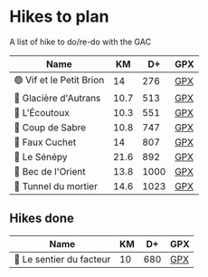# Hikes to plan

A list of hike to do/re-do with the GAC

| Name | KM | D+ | GPX |
|------|----|----|-----|
| 🟢 Vif et le Petit Brion | 14 | 276 | [GPX](https://brouter.de/brouter-web/#map=14/45.0657/5.6904/1069,drinking_water,toilets&lonlats=5.667266,45.056611;5.688163,45.086922;5.710659,45.073273;5.711088,45.068489;5.705767,45.064731;5.690607,45.051582;5.683858,45.051619;5.679122,45.051817;5.667223,45.056482&profile=hiking-mountain) |
| 🔵 Glacière d'Autrans | 10.7 | 513 | [GPX](https://brouter.de/brouter-web/#map=14/45.2294/5.5417/1069&lonlats=5.559779,45.212833;5.555112,45.216208;5.54992,45.230716;5.544842,45.235629;5.553288,45.237159;5.563548,45.238798;5.567472,45.233994;5.560423,45.234079;5.560048,45.228461;5.560112,45.21819;5.560037,45.212788&profile=hiking-mountain) |
| 🔵 L'Écoutoux | 10.3 | 551 | [GPX](https://brouter.de/brouter-web/#map=14/45.2633/5.7758/1069,Waymarked_Trails-Hiking,viewpoint&lonlats=5.77707,45.259898;5.784758,45.265435;5.78186,45.267622;5.765378,45.272984;5.760376,45.26683;5.757779,45.25277;5.76102,45.266067;5.766943,45.267419;5.776557,45.259935&profile=hiking-mountain) |
| 🔵 Coup de Sabre | 10.8 | 747 | [GPX](https://brouter.de/brouter-web/#map=17/45.19299/5.66616/1069&lonlats=5.672486,45.196655;5.66784,45.194916;5.667744,45.192336;5.662647,45.190151;5.662701,45.18829;5.660373,45.189886;5.655062,45.193907;5.642767,45.199625;5.638797,45.200184;5.647209,45.210196;5.651886,45.208517;5.657026,45.208137;5.666767,45.200297;5.672364,45.196848&profile=hiking-mountain) |
| 🔵 Faux Cuchet | 14 | 807 | [GPX](https://brouter.de/brouter-web/#map=14/45.0355/5.7257/1069&lonlats=5.718255,45.032242;5.724617,45.039101;5.727332,45.037505;5.731087,45.036164;5.736494,45.049285;5.741622,45.045888;5.73997,45.041265;5.742974,45.038293;5.718148,45.032152&profile=hiking-mountain) |
| 🔴 Le Sénépy | 21.6 | 892 | [GPX](https://brouter.de/brouter-web/#map=14/44.9239/5.7222/1069&lonlats=5.734828,44.937817;5.735746,44.937078;5.740678,44.937502;5.739799,44.93567;5.745903,44.937896;5.746644,44.935519;5.74961,44.930907;5.744798,44.929517;5.741987,44.925552;5.736644,44.914356;5.728429,44.911163;5.72613,44.905552;5.723705,44.908547;5.72238,44.905411;5.72123,44.908142;5.71068,44.919735;5.705101,44.931915;5.705525,44.936666;5.71141,44.93055;5.720658,44.922183;5.7188,44.927122;5.724805,44.927749;5.734509,44.938164&profile=hiking-mountain) |
| 🔴 Bec de l'Orient | 13.8 | 1000 | [GPX](https://brouter.de/brouter-web/#map=18/45.23520/5.54419/1069&lonlats=5.554082,45.249362;5.539577,45.239557;5.540028,45.238826;5.529685,45.215606;5.533376,45.211402;5.544791,45.235677;5.553267,45.237185;5.56494,45.238315;5.55449,45.249241&profile=hiking-mountain) |
| 🔴 Tunnel du mortier | 14.6 | 1023 | [GPX](https://brouter.de/brouter-web/#map=14/45.2393/5.5708/1069&lonlats=5.561099,45.262337;5.568361,45.25516;5.570669,45.248425;5.581613,45.247641;5.586505,45.247292;5.588694,45.240992;5.540371,45.239208;5.543933,45.244339;5.551894,45.248274;5.559425,45.253863;5.560713,45.262023&profile=hiking-mountain) |

## Hikes done

| Name | KM | D+ | GPX |
|------|----|----|-----|
| 🔵 Le sentier du facteur | 10 | 680 | [GPX](https://brouter.de/brouter-web/#map=15/45.0996/5.8169/1069,Waymarked_Trails-Hiking&lonlats=5.803877,45.103464;5.80841,45.104387;5.817491,45.107577;5.825675,45.100548;5.817937,45.091846;5.815426,45.094966;5.807626,45.088263;5.798399,45.091793;5.804676,45.09945;5.803707,45.103094&profile=hiking-mountain) |
